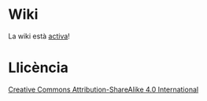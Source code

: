 # Wiki

La wiki està [activa](https://github.com/guifi-exo/public/wiki)!

# Llicència

[Creative Commons Attribution-ShareAlike 4.0 International](https://github.com/guifi-exo/public/blob/master/LICENSE)
